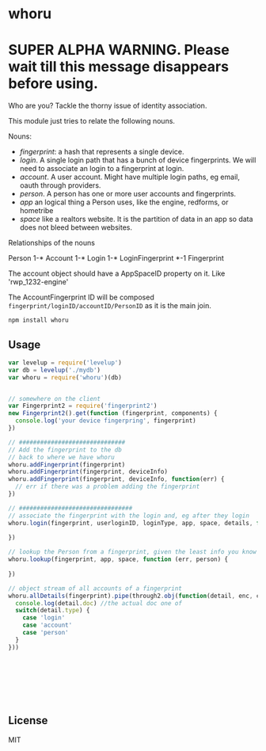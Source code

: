 # whoru

# SUPER ALPHA WARNING. Please wait till this message disappears before using.

Who are you? Tackle the thorny issue of identity association.

This module just tries to relate the following nouns.

Nouns:

 - *fingerprint*: a hash that represents a single device.
 - *login*. A single login path that has a bunch of device fingerprints. We will need to associate an login to a fingerprint at login.
 - *account*. A user account. Might have multiple login paths, eg email, oauth through providers. 
 - *person*. A person has one or more user accounts and fingerprints.
 - *app* an logical thing a Person uses, like the engine, redforms, or hometribe
 - *space* like a realtors website. It is the partition of data in an app so data does not bleed between websites. 

Relationships of the nouns

Person 1-* Account 1-* Login 1-* LoginFingerprint *-1 Fingerprint

The account object should have a AppSpaceID property on it. Like 'rwp_1232-engine'

The AccountFingerprint ID will be composed  `fingerprint/loginID/accountID/PersonID` as it is the main join.




```
npm install whoru
```

## Usage

``` js
var levelup = require('levelup')
var db = levelup('./mydb')
var whoru = require('whoru')(db)


// somewhere on the client
var Fingerprint2 = require('fingerprint2')
new Fingerprint2().get(function (fingerprint, components) {
  console.log('your device fingerpring', fingerprint)
})

// ##############################
// Add the fingerprint to the db
// back to where we have whoru
whoru.addFingerprint(fingerprint)
whoru.addFingerprint(fingerprint, deviceInfo)
whoru.addFingerprint(fingerprint, deviceInfo, function(err) {   
  // err if there was a problem adding the fingerprint
})

// ################################
// associate the fingerprint with the login and, eg after they login
whoru.login(fingerprint, userloginID, loginType, app, space, details, function (err, person) {
  
})

// lookup the Person from a fingerprint, given the least info you know
whoru.lookup(fingerprint, app, space, function (err, person) {
  
})

// object stream of all accounts of a fingerprint
whoru.allDetails(fingerprint).pipe(through2.obj(function(detail, enc, cb) {
  console.log(detail.doc) //the actual doc one of
  switch(detail.type) {
    case 'login'
    case 'account'
    case 'person'
  }
}))









```

## License

MIT
